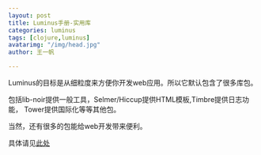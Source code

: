 ```yaml
---
layout: post
title: Luminus手册-实用库
categories: luminus
tags: [clojure,luminus]
avatarimg: "/img/head.jpg"
author: 王一帆

---
```


Luminus的目标是从细粒度来方便你开发web应用。所以它默认包含了很多库包。

包括lib-noir提供一般工具，Selmer/Hiccup提供HTML模板,Timbre提供日志功能，
Tower提供国际化等等其他包。

当然，还有很多的包能给web开发带来便利。

具体请见[此处](http://www.luminusweb.net/docs/useful_libraries.md)



